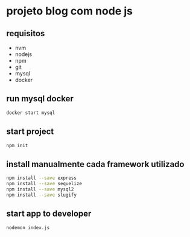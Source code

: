 # projeto blog com node js

## requisitos

- nvm
- nodejs
- npm
- git
- mysql
- docker

## run mysql docker

```bash
docker start mysql
```

## start project

```bash
npm init
```

## install manualmente cada framework utilizado

```bash
npm install --save express
npm install --save sequelize
npm install --save mysql2
npm install --save slugify
```

## start app to developer

```bash
nodemon index.js
```
